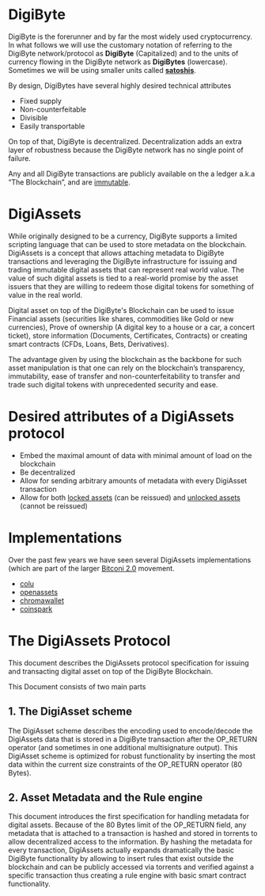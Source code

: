 # DigiByte

DigiByte is the forerunner and by far the most widely used cryptocurrency. In what follows we will use the customary notation of referring to the DigiByte network/protocol as **DigiByte** (Capitalized) and to the units of currency flowing in the DigiByte network as **DigiBytes** (lowercase). Sometimes we will be using  smaller units called **[satoshis](notes-and-glossary#satoshis)**.

By design, DigiBytes have several highly desired technical attributes
* Fixed supply
* Non-counterfeitable
* Divisible
* Easily transportable

On top of that, DigiByte is decentralized. Decentralization adds an extra layer of robustness because the DigiByte network has no single point of failure.

Any and all DigiByte transactions are publicly available on the a ledger a.k.a “The Blockchain”, and are  [immutable](notes-and-glossary#immutability).

# DigiAssets

While originally designed to be a currency, DigiByte supports a limited scripting language that can be used to store metadata on the blockchain. DigiAssets is a concept that allows attaching metadata to DigiByte transactions and leveraging the DigiByte infrastructure for issuing and trading immutable digital assets that can represent real world value. The value of such digital assets is tied to a real-world promise by the asset issuers that they are willing to redeem those digital tokens for something of value in the real world. 

Digital asset on top of the DigiByte's Blockchain can be used to issue Financial assets (securities like shares, commodities like Gold or new currencies), Prove of ownership (A digital key to a house or a car, a concert ticket), store information (Documents, Certificates, Contracts) or creating smart contracts (CFDs, Loans, Bets, Derivatives).

The advantage given by using the blockchain as the backbone for such asset manipulation is that one can rely on the blockchain’s transparency, immutability, ease of transfer and non-counterfeitability to transfer and trade such digital tokens with unprecedented security and ease.

# Desired attributes of a DigiAssets protocol
* Embed the maximal amount of data with minimal amount of load on the blockchain
* Be decentralized
* Allow for sending arbitrary amounts of metadata with every DigiAsset transaction
* Allow for both [locked assets](Benefits#locked-assets) (can be reissued) and [unlocked assets](Benefits#unlocked-assets) (cannot be reissued)

# Implementations
Over the past few years we have seen several DigiAssets implementations (which are part of the larger [Bitconi 2.0](http://techcrunch.com/2014/04/19/DigiByte-2-0-unleash-the-sidechains/) movement.
* [colu](http://www.colu.co)
* [openassets](https://www.coinprism.com/)
* [chromawallet](http://chromawallet.com/)
* [coinspark](http://coinspark.org/)

# The DigiAssets Protocol
This document describes the DigiAssets protocol specification for issuing and transacting digital asset on top of the DigiByte Blockchain.

This Document consists of two main parts
## 1. The DigiAsset scheme  
The DigiAsset scheme describes the encoding used to encode/decode the DigiAssets data that is stored in a DigiByte transaction after the OP_RETURN operator (and sometimes in one additional multisignature output). This DigiAsset scheme is optimized for robust functionality by inserting the most data within the current size constraints of the OP_RETURN operator (80 Bytes).

## 2. Asset Metadata and the Rule engine  
This document introduces the first specification for handling metadata for digital assets.
Because of the 80 Bytes limit of the OP_RETURN field, any metadata that is attached to a transaction is hashed and stored in torrents to allow decentralized access to the information.
By hashing the metadata for every transaction, DigiAssets actually expands dramatically the basic DigiByte functionality by allowing to insert rules that exist outside the blockchain and can be publicly accessed via torrents and verified against a specific transaction thus creating a rule engine with basic smart contract functionality.